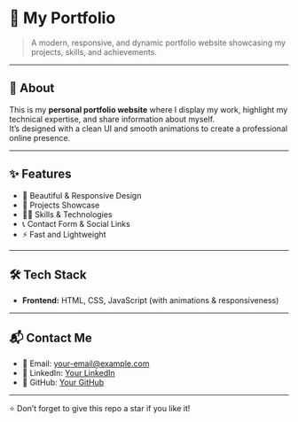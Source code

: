 # 🌟 My Portfolio

> A modern, responsive, and dynamic portfolio website showcasing my projects, skills, and achievements.

---

## 🚀 About

This is my **personal portfolio website** where I display my work, highlight my technical expertise, and share information about myself.  
It’s designed with a clean UI and smooth animations to create a professional online presence.  

---

## ✨ Features

- 🎨 Beautiful & Responsive Design  
- 📂 Projects Showcase  
- 🧑‍💻 Skills & Technologies  
- 📞 Contact Form & Social Links  
- ⚡ Fast and Lightweight  

---

## 🛠️ Tech Stack

- **Frontend:** HTML, CSS, JavaScript (with animations & responsiveness)  
---

## 📬 Contact Me

- 📧 Email: [your-email@example.com](mailto:your-email@example.com)  
- 💼 LinkedIn: [Your LinkedIn](https://linkedin.com/in/yourprofile)  
- 🐙 GitHub: [Your GitHub](https://github.com/yourusername)  

---

⭐ Don’t forget to give this repo a star if you like it!
